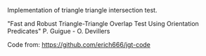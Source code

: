 Implementation of triangle triangle intersection test.

"Fast and Robust Triangle-Triangle Overlap Test Using Orientation Predicates"  P. Guigue - O. Devillers

Code from: https://github.com/erich666/jgt-code
